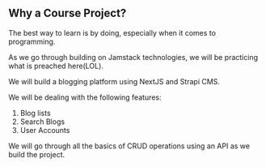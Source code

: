 ## Why a Course Project?

The best way to learn is by doing, especially when it comes to programming.

As we go through building on Jamstack technologies, we will be practicing what is preached here(LOL).

We will build a blogging platform using NextJS and Strapi CMS.

We will be dealing with the following features:

1. Blog lists
2. Search Blogs
3. User Accounts

We will go through all the basics of CRUD operations using an API as we build the project.

